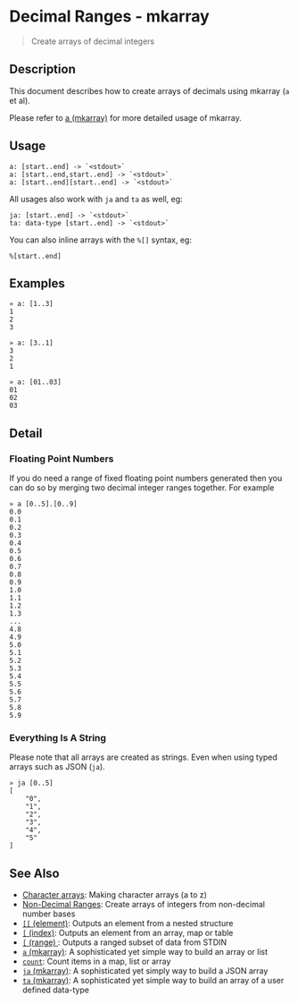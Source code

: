# Decimal Ranges - mkarray

> Create arrays of decimal integers

## Description

This document describes how to create arrays of decimals using mkarray (`a` et
al).

Please refer to [a (mkarray)](/commands/a.md) for more detailed usage of mkarray.

## Usage

    a: [start..end] -> `<stdout>`
    a: [start..end,start..end] -> `<stdout>`
    a: [start..end][start..end] -> `<stdout>`

All usages also work with `ja` and `ta` as well, eg:

    ja: [start..end] -> `<stdout>`
    ta: data-type [start..end] -> `<stdout>`

You can also inline arrays with the `%[]` syntax, eg:

    %[start..end]

## Examples

    » a: [1..3]
    1
    2
    3

    » a: [3..1]
    3
    2
    1

    » a: [01..03]
    01
    02
    03

## Detail

### Floating Point Numbers

If you do need a range of fixed floating point numbers generated then you can
do so by merging two decimal integer ranges together. For example

    » a [0..5].[0..9]
    0.0
    0.1
    0.2
    0.3
    0.4
    0.5
    0.6
    0.7
    0.8
    0.9
    1.0
    1.1
    1.2
    1.3
    ...
    4.8
    4.9
    5.0
    5.1
    5.2
    5.3
    5.4
    5.5
    5.6
    5.7
    5.8
    5.9

### Everything Is A String

Please note that all arrays are created as strings. Even when using typed
arrays such as JSON (`ja`).

    » ja [0..5]
    [
        "0",
        "1",
        "2",
        "3",
        "4",
        "5"
    ]

## See Also

- [Character arrays](./character.md):
  Making character arrays (a to z)
- [Non-Decimal Ranges](./non-decimal.md):
  Create arrays of integers from non-decimal number bases
- [`[[` (element)](/commands/element.md):
  Outputs an element from a nested structure
- [`[` (index)](/commands/index2.md):
  Outputs an element from an array, map or table
- [`[` (range) ](/commands/range.md):
  Outputs a ranged subset of data from STDIN
- [`a` (mkarray)](/commands/a.md):
  A sophisticated yet simple way to build an array or list
- [`count`](/commands/count.md):
  Count items in a map, list or array
- [`ja` (mkarray)](/commands/ja.md):
  A sophisticated yet simply way to build a JSON array
- [`ta` (mkarray)](/commands/ta.md):
  A sophisticated yet simple way to build an array of a user defined data-type
